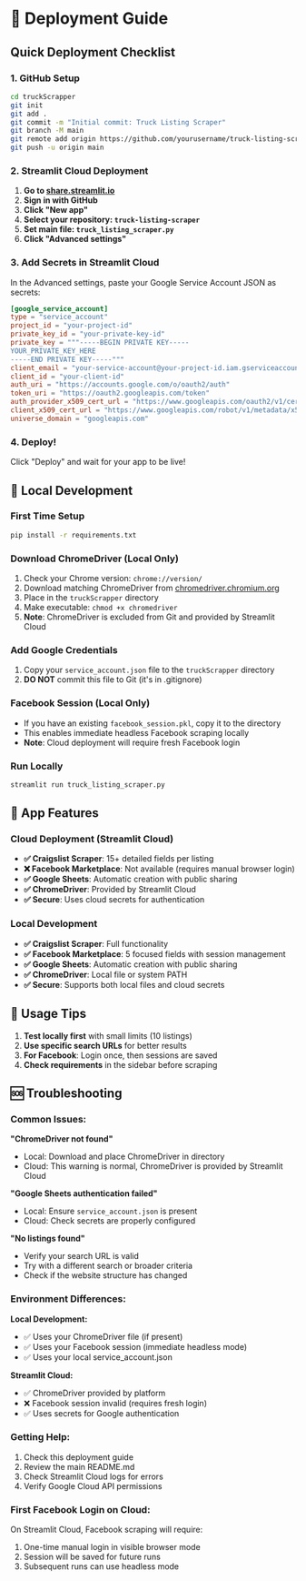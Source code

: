 # 🚀 Deployment Guide

## Quick Deployment Checklist

### 1. GitHub Setup
```bash
cd truckScrapper
git init
git add .
git commit -m "Initial commit: Truck Listing Scraper"
git branch -M main
git remote add origin https://github.com/yourusername/truck-listing-scraper.git
git push -u origin main
```

### 2. Streamlit Cloud Deployment

1. **Go to [share.streamlit.io](https://share.streamlit.io)**
2. **Sign in with GitHub**
3. **Click "New app"**
4. **Select your repository: `truck-listing-scraper`**
5. **Set main file: `truck_listing_scraper.py`**
6. **Click "Advanced settings"**

### 3. Add Secrets in Streamlit Cloud

In the Advanced settings, paste your Google Service Account JSON as secrets:

```toml
[google_service_account]
type = "service_account"
project_id = "your-project-id"
private_key_id = "your-private-key-id"
private_key = """-----BEGIN PRIVATE KEY-----
YOUR_PRIVATE_KEY_HERE
-----END PRIVATE KEY-----"""
client_email = "your-service-account@your-project-id.iam.gserviceaccount.com"
client_id = "your-client-id"
auth_uri = "https://accounts.google.com/o/oauth2/auth"
token_uri = "https://oauth2.googleapis.com/token"
auth_provider_x509_cert_url = "https://www.googleapis.com/oauth2/v1/certs"
client_x509_cert_url = "https://www.googleapis.com/robot/v1/metadata/x509/your-service-account%40your-project-id.iam.gserviceaccount.com"
universe_domain = "googleapis.com"
```

### 4. Deploy!

Click "Deploy" and wait for your app to be live!

## 🔧 Local Development

### First Time Setup
```bash
pip install -r requirements.txt
```

### Download ChromeDriver (Local Only)
1. Check your Chrome version: `chrome://version/`
2. Download matching ChromeDriver from [chromedriver.chromium.org](https://chromedriver.chromium.org/)
3. Place in the `truckScrapper` directory
4. Make executable: `chmod +x chromedriver`
5. **Note**: ChromeDriver is excluded from Git and provided by Streamlit Cloud

### Add Google Credentials
1. Copy your `service_account.json` file to the `truckScrapper` directory
2. **DO NOT** commit this file to Git (it's in .gitignore)

### Facebook Session (Local Only)
- If you have an existing `facebook_session.pkl`, copy it to the directory
- This enables immediate headless Facebook scraping locally
- **Note**: Cloud deployment will require fresh Facebook login

### Run Locally
```bash
streamlit run truck_listing_scraper.py
```

## 📱 App Features

### Cloud Deployment (Streamlit Cloud)
- **✅ Craigslist Scraper**: 15+ detailed fields per listing
- **❌ Facebook Marketplace**: Not available (requires manual browser login)
- **✅ Google Sheets**: Automatic creation with public sharing
- **✅ ChromeDriver**: Provided by Streamlit Cloud
- **✅ Secure**: Uses cloud secrets for authentication

### Local Development
- **✅ Craigslist Scraper**: Full functionality
- **✅ Facebook Marketplace**: 5 focused fields with session management
- **✅ Google Sheets**: Automatic creation with public sharing
- **✅ ChromeDriver**: Local file or system PATH
- **✅ Secure**: Supports both local files and cloud secrets

## 🎯 Usage Tips

1. **Test locally first** with small limits (10 listings)
2. **Use specific search URLs** for better results
3. **For Facebook**: Login once, then sessions are saved
4. **Check requirements** in the sidebar before scraping

## 🆘 Troubleshooting

### Common Issues:

**"ChromeDriver not found"**
- Local: Download and place ChromeDriver in directory
- Cloud: This warning is normal, ChromeDriver is provided by Streamlit Cloud

**"Google Sheets authentication failed"**
- Local: Ensure `service_account.json` is present
- Cloud: Check secrets are properly configured

**"No listings found"**
- Verify your search URL is valid
- Try with a different search or broader criteria
- Check if the website structure has changed

### Environment Differences:

**Local Development:**
- ✅ Uses your ChromeDriver file (if present)
- ✅ Uses your Facebook session (immediate headless mode)
- ✅ Uses your local service_account.json

**Streamlit Cloud:**
- ✅ ChromeDriver provided by platform
- ❌ Facebook session invalid (requires fresh login)
- ✅ Uses secrets for Google authentication

### Getting Help:

1. Check this deployment guide
2. Review the main README.md
3. Check Streamlit Cloud logs for errors
4. Verify Google Cloud API permissions

### First Facebook Login on Cloud:

On Streamlit Cloud, Facebook scraping will require:
1. One-time manual login in visible browser mode
2. Session will be saved for future runs
3. Subsequent runs can use headless mode
